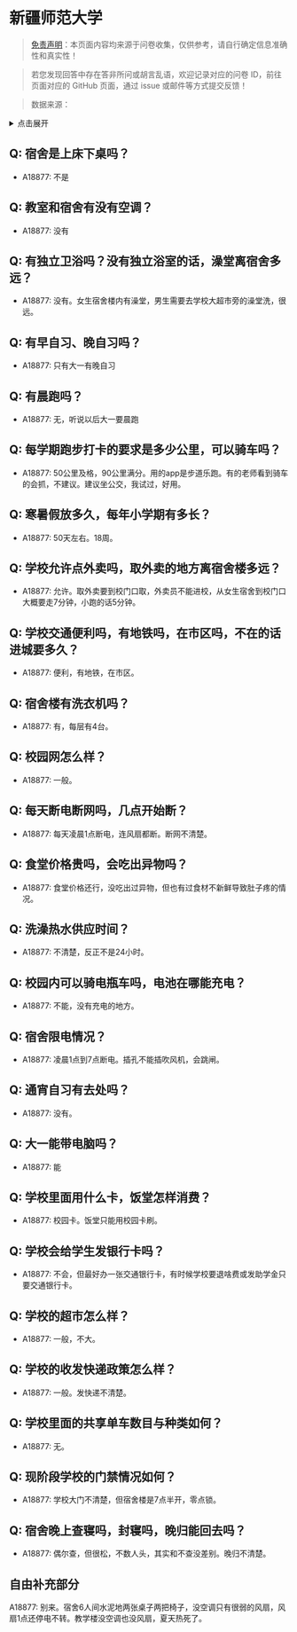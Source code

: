 # 新疆师范大学

> [免责声明](https://colleges.chat/#_3)：本页面内容均来源于问卷收集，仅供参考，请自行确定信息准确性和真实性！

> 若您发现回答中存在答非所问或胡言乱语，欢迎记录对应的问卷 ID，前往页面对应的 GitHub 页面，通过 issue 或邮件等方式提交反馈！

> 数据来源：

<details><summary>点击展开</summary>
<ul>
<li>A18877: 匿名 (2023 年 06 月)</li>
</ul>
</details>

## Q: 宿舍是上床下桌吗？

- A18877: 不是

## Q: 教室和宿舍有没有空调？

- A18877: 没有

## Q: 有独立卫浴吗？没有独立浴室的话，澡堂离宿舍多远？

- A18877: 没有。女生宿舍楼内有澡堂，男生需要去学校大超市旁的澡堂洗，很远。

## Q: 有早自习、晚自习吗？

- A18877: 只有大一有晚自习

## Q: 有晨跑吗？

- A18877: 无，听说以后大一要晨跑

## Q: 每学期跑步打卡的要求是多少公里，可以骑车吗？

- A18877: 50公里及格，90公里满分。用的app是步道乐跑。有的老师看到骑车的会抓，不建议。建议坐公交，我试过，好用。

## Q: 寒暑假放多久，每年小学期有多长？

- A18877: 50天左右。18周。

## Q: 学校允许点外卖吗，取外卖的地方离宿舍楼多远？

- A18877: 允许。取外卖要到校门口取，外卖员不能进校，从女生宿舍到校门口大概要走7分钟，小跑的话5分钟。

## Q: 学校交通便利吗，有地铁吗，在市区吗，不在的话进城要多久？

- A18877: 便利，有地铁，在市区。

## Q: 宿舍楼有洗衣机吗？

- A18877: 有，每层有4台。

## Q: 校园网怎么样？

- A18877: 一般。

## Q: 每天断电断网吗，几点开始断？

- A18877: 每天凌晨1点断电，连风扇都断。断网不清楚。

## Q: 食堂价格贵吗，会吃出异物吗？

- A18877: 食堂价格还行，没吃出过异物，但也有过食材不新鲜导致肚子疼的情况。

## Q: 洗澡热水供应时间？

- A18877: 不清楚，反正不是24小时。

## Q: 校园内可以骑电瓶车吗，电池在哪能充电？

- A18877: 不能，没有充电的地方。

## Q: 宿舍限电情况？

- A18877: 凌晨1点到7点断电。插孔不能插吹风机，会跳闸。

## Q: 通宵自习有去处吗？

- A18877: 没有。

## Q: 大一能带电脑吗？

- A18877: 能

## Q: 学校里面用什么卡，饭堂怎样消费？

- A18877: 校园卡。饭堂只能用校园卡刷。

## Q: 学校会给学生发银行卡吗？

- A18877: 不会，但最好办一张交通银行卡，有时候学校要退啥费或发助学金只要交通银行卡。

## Q: 学校的超市怎么样？

- A18877: 一般，不大。

## Q: 学校的收发快递政策怎么样？

- A18877: 一般。发快递不清楚。

## Q: 学校里面的共享单车数目与种类如何？

- A18877: 无。

## Q: 现阶段学校的门禁情况如何？

- A18877: 学校大门不清楚，但宿舍楼是7点半开，零点锁。

## Q: 宿舍晚上查寝吗，封寝吗，晚归能回去吗？

- A18877: 偶尔查，但很松，不数人头，其实和不查没差别。晚归不清楚。

## 自由补充部分

A18877: 别来。宿舍6人间水泥地两张桌子两把椅子，没空调只有很弱的风扇，风扇1点还停电不转。教学楼没空调也没风扇，夏天热死了。